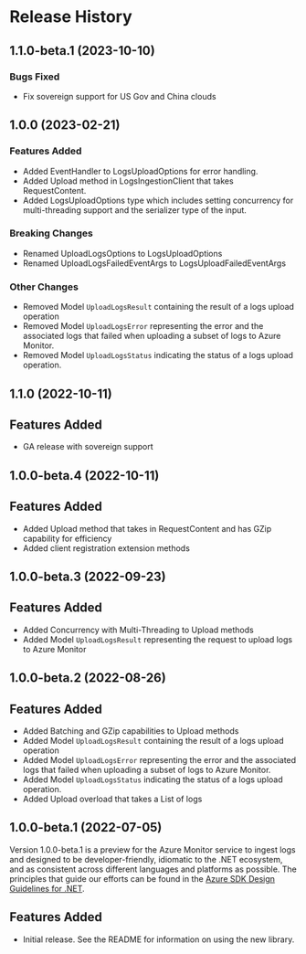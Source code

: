 # Release History

## 1.1.0-beta.1 (2023-10-10)

### Bugs Fixed
  - Fix sovereign support for US Gov and China clouds

## 1.0.0 (2023-02-21)

### Features Added
- Added EventHandler to LogsUploadOptions for error handling.
- Added Upload method in LogsIngestionClient that takes RequestContent.
- Added LogsUploadOptions type which includes setting concurrency for multi-threading support and the serializer type of the input.

### Breaking Changes
 - Renamed UploadLogsOptions to LogsUploadOptions
 - Renamed UploadLogsFailedEventArgs to LogsUploadFailedEventArgs

### Other Changes
- Removed Model `UploadLogsResult` containing the result of a logs upload operation
- Removed Model `UploadLogsError` representing the error and the associated logs that failed when uploading a subset of logs to Azure Monitor.
- Removed Model `UploadLogsStatus` indicating the status of a logs upload operation.

## 1.1.0 (2022-10-11)
## Features Added
- GA release with sovereign support

## 1.0.0-beta.4 (2022-10-11)

## Features Added
- Added Upload method that takes in RequestContent and has GZip capability for efficiency
- Added client registration extension methods

## 1.0.0-beta.3 (2022-09-23)

## Features Added
- Added Concurrency with Multi-Threading to Upload methods
- Added Model `UploadLogsResult` representing the request to upload logs to Azure Monitor

## 1.0.0-beta.2 (2022-08-26)

## Features Added
- Added Batching and GZip capabilities to Upload methods
- Added Model `UploadLogsResult` containing the result of a logs upload operation
- Added Model `UploadLogsError` representing the error and the associated logs that failed when uploading a subset of logs to Azure Monitor.
- Added Model `UploadLogsStatus` indicating the status of a logs upload operation.
- Added Upload overload that takes a List<T> of logs

## 1.0.0-beta.1 (2022-07-05)

Version 1.0.0-beta.1 is a preview for the Azure Monitor service to ingest logs and designed to be developer-friendly, idiomatic to the .NET ecosystem, and as consistent across different languages and platforms as
possible. The principles that guide our efforts can be found in the
[Azure SDK Design Guidelines for .NET](https://azure.github.io/azure-sdk/dotnet_introduction.html).

## Features Added
- Initial release. See the README for information on using the new library.

